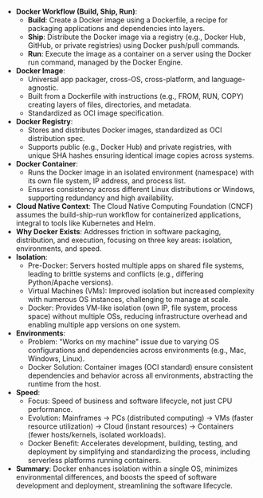 
- **Docker Workflow (Build, Ship, Run)**:
  - **Build**: Create a Docker image using a Dockerfile, a recipe for packaging applications and dependencies into layers.
  - **Ship**: Distribute the Docker image via a registry (e.g., Docker Hub, GitHub, or private registries) using Docker push/pull commands.
  - **Run**: Execute the image as a container on a server using the Docker run command, managed by the Docker Engine.
- **Docker Image**:
  - Universal app packager, cross-OS, cross-platform, and language-agnostic.
  - Built from a Dockerfile with instructions (e.g., FROM, RUN, COPY) creating layers of files, directories, and metadata.
  - Standardized as OCI image specification.
- **Docker Registry**:
  - Stores and distributes Docker images, standardized as OCI distribution spec.
  - Supports public (e.g., Docker Hub) and private registries, with unique SHA hashes ensuring identical image copies across systems.
- **Docker Container**:
  - Runs the Docker image in an isolated environment (namespace) with its own file system, IP address, and process list.
  - Ensures consistency across different Linux distributions or Windows, supporting redundancy and high availability.
- **Cloud Native Context**: The Cloud Native Computing Foundation (CNCF) assumes the build-ship-run workflow for containerized applications, integral to tools like Kubernetes and Helm.
- **Why Docker Exists**: Addresses friction in software packaging, distribution, and execution, focusing on three key areas: isolation, environments, and speed.
- **Isolation**:
  - Pre-Docker: Servers hosted multiple apps on shared file systems, leading to brittle systems and conflicts (e.g., differing Python/Apache versions).
  - Virtual Machines (VMs): Improved isolation but increased complexity with numerous OS instances, challenging to manage at scale.
  - Docker: Provides VM-like isolation (own IP, file system, process space) without multiple OSs, reducing infrastructure overhead and enabling multiple app versions on one system.
- **Environments**:
  - Problem: "Works on my machine" issue due to varying OS configurations and dependencies across environments (e.g., Mac, Windows, Linux).
  - Docker Solution: Container images (OCI standard) ensure consistent dependencies and behavior across all environments, abstracting the runtime from the host.
- **Speed**:
  - Focus: Speed of business and software lifecycle, not just CPU performance.
  - Evolution: Mainframes → PCs (distributed computing) → VMs (faster resource utilization) → Cloud (instant resources) → Containers (fewer hosts/kernels, isolated workloads).
  - Docker Benefit: Accelerates development, building, testing, and deployment by simplifying and standardizing the process, including serverless platforms running containers.
- **Summary**: Docker enhances isolation within a single OS, minimizes environmental differences, and boosts the speed of software development and deployment, streamlining the software lifecycle.

